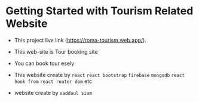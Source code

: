 # Getting Started with Tourism Related Website

* This project live link (https://roma-tourism.web.app/).

* This web-site is Tour booking site

* You can book tour esely 

* This website create by `react` `react bootstrap` `firebase` `mongodb` `react hook from` `react router dom` etc

* website create by `saddaul siam` 

